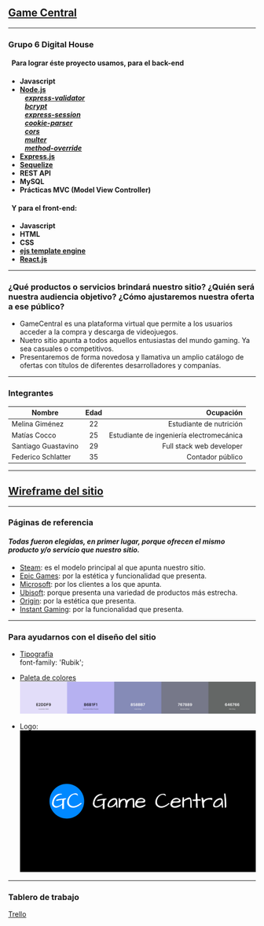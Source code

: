 [Game Central](https://g6-game-central.herokuapp.com/)
---

---

<h3>Grupo 6 Digital House</h3>

<h4>&nbsp;&nbsp;Para lograr éste proyecto usamos, para el back-end<h4>

- Javascript
- [Node.js](https://nodejs.org)  
&nbsp;&nbsp; *[express-validator](https://www.npmjs.com/package/express-validator)*  
&nbsp;&nbsp; *[bcrypt](https://www.npmjs.com/package/bcrypt)*  
&nbsp;&nbsp; *[express-session](https://www.npmjs.com/package/express-session)*  
&nbsp;&nbsp; *[cookie-parser](https://www.npmjs.com/package/cookie-parser)*  
&nbsp;&nbsp; *[cors](https://www.npmjs.com/package/cors)*  
&nbsp;&nbsp; *[multer](https://www.npmjs.com/package/multer)*  
&nbsp;&nbsp; *[method-override](https://www.npmjs.com/package/method-override)*  
- [Express.js](https://expressjs.com/)
- [Sequelize](https://sequelize.org/)
- REST API
- MySQL
- Prácticas MVC (Model View Controller)

<h4>&nbsp;&nbsp;Y para el front-end:<h4>

- Javascript
- HTML
- CSS
- [ejs template engine](https://ejs.co/)
- [React.js](https://reactjs.org/)


---

<h3>¿Qué productos o servicios brindará nuestro sitio? ¿Quién será nuestra audiencia objetivo? ¿Cómo ajustaremos nuestra oferta a ese público?</h3>

- GameCentral es una plataforma virtual que permite a los usuarios acceder a la compra y descarga de videojuegos.
- Nuetro sitio apunta a todos aquellos entusiastas del mundo gaming. Ya sea casuales o competitivos.
- Presentaremos de forma novedosa y llamativa un amplio catálogo de ofertas con títulos de diferentes desarrolladores y companías.

---

<h3>Integrantes</h3>

| Nombre | Edad | Ocupación |
| ------------- |:-------------:| -----:|
| Melina Giménez | 22 | Estudiante de nutrición |
| Matías Cocco | 25 | Estudiante de ingeniería electromecánica |
| Santiago Guastavino | 29 | Full stack web developer |
| Federico Schlatter | 35 | Contador público |

---

[Wireframe del sitio](https://marvelapp.com/prototype/59521h4/screen/78427280)
---

---

<h3>Páginas de referencia</h3>

<h4><em>Todas fueron elegidas, en primer lugar, porque ofrecen el mismo producto y/o servicio que nuestro sitio.</h4></em>

- [Steam](https://store.steampowered.com/): es el modelo principal al que apunta nuestro sitio.
- [Epic Games](https://www.epicgames.com/store/es-ES/): por la estética y funcionalidad que presenta.
- [Microsoft](https://www.microsoft.com/es-ar/store/games/windows): por los clientes a los que apunta.
- [Ubisoft](https://store.ubi.com/ofertas/home?lang=es_AR): porque presenta una variedad de productos más estrecha.
- [Origin](https://www.origin.com/arg/en-us/store): por la estética que presenta.
- [Instant Gaming](https://www.instant-gaming.com/es/): por la funcionalidad que presenta.

---

<h3>Para ayudarnos con el diseño del sitio</h3>

- [Tipografía](https://fonts.google.com/specimen/Rubik?query=rubik)  
font-family: 'Rubik';

- [Paleta de colores](https://coolors.co/e2ddf9-b6b1f1-858bb7-767889-646766)  
![paleta-de-colores](https://github.com/matiasncocco/grupo_6_GameCentral/blob/main/public/design/paleta-de-colores.jpg?raw=true)

- Logo: 
![logo](https://github.com/matiasncocco/grupo_6_GameCentral/blob/main/public/design/logo.png?raw=true)

---

<h3>Tablero de trabajo</h3>

[Trello](https://trello.com/b/Tqb0cThM/game-central)
